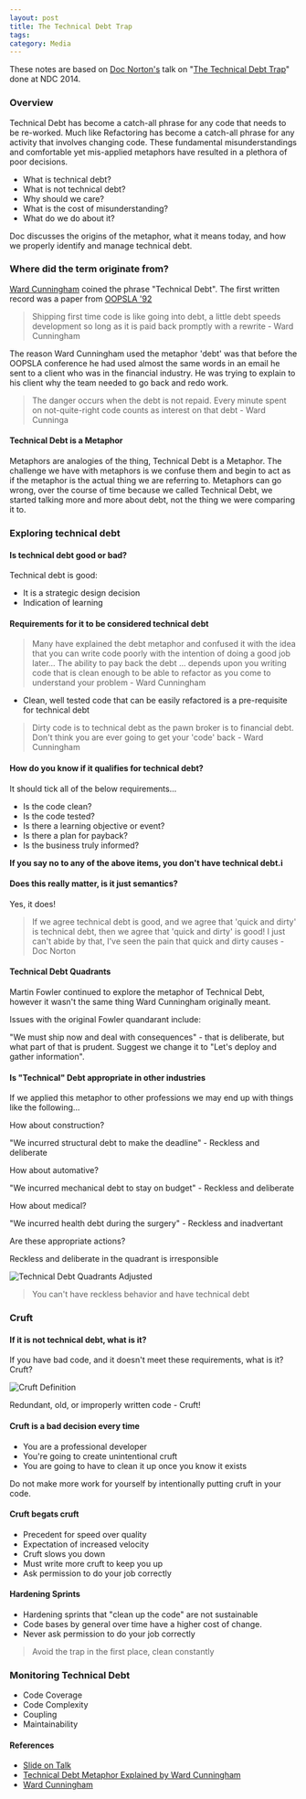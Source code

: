 ```yaml
---
layout: post
title: The Technical Debt Trap
tags: 
category: Media
---
```


These notes are based on [Doc Norton's](https://twitter.com/DocOnDev) talk on "[The Technical Debt Trap](https://vimeo.com/97507576)" done at NDC 2014.

### Overview

Technical Debt has become a catch-all phrase for any code that needs to be re-worked. Much like Refactoring has become a catch-all phrase for any activity that involves changing code. These fundamental misunderstandings and comfortable yet mis-applied metaphors have resulted in a plethora of poor decisions. 

- What is technical debt?   
- What is not technical debt?   
- Why should we care?   
- What is the cost of misunderstanding?   
- What do we do about it?   

Doc discusses the origins of the metaphor, what it means today, and how we properly identify and manage technical debt.

### Where did the term originate from?

[Ward Cunningham](https://en.wikipedia.org/wiki/Ward_Cunningham) coined the phrase "Technical Debt". The first written record was a paper from [OOPSLA '92](http://www.oopsla.org/oopsla-history/)

> Shipping first time code is like going into debt, a little debt speeds development so long as it is paid back promptly with a rewrite - Ward Cunningham

The reason Ward Cunningham used the metaphor 'debt' was that before the OOPSLA conference he had used almost the same words in an email he sent to a client who was in the financial industry. He was trying to explain to his client why the team needed to go back and redo work.

> The danger occurs when the debt is not repaid. Every minute spent on not-quite-right code counts as interest on that debt - Ward Cunninga

#### Technical Debt is a Metaphor  

Metaphors are analogies of the thing, Technical Debt is a Metaphor. 
The challenge we have with metaphors is we confuse them and begin to act as if the metaphor is the actual thing we are referring to.
Metaphors can go wrong, over the course of time because we called Technical Debt, we started talking more and more about debt, not the thing we were comparing it to.  

### Exploring technical debt 

#### Is technical debt good or bad?

Technical debt is good:   

- It is a strategic design decision  
- Indication of learning  

#### Requirements for it to be considered technical debt

> Many have explained the debt metaphor and confused it with the idea that you can write code poorly with the intention of doing a good job later... The ability to pay back the debt ... depends upon you writing code that is clean enough to be able to refactor as you come to understand your problem - Ward Cunningham

- Clean, well tested code that can be easily refactored is a pre-requisite for technical debt

> Dirty code is to technical debt as the pawn broker is to financial debt. Don't think you are ever going to get your 'code' back - Ward Cunningham  

#### How do you know if it qualifies for technical debt?

It should tick all of the below requirements...  

- Is the code clean?  
- Is the code tested?  
- Is there a learning objective or event?  
- Is there a plan for payback?  
- Is the business truly informed?

**If you say no to any of the above items, you don't have technical debt.i**

#### Does this really matter, is it just semantics?

Yes, it does!  

> If we agree technical debt is good, and we agree that 'quick and dirty' is technical debt, then we agree that 'quick and dirty' is good!
> I just can't abide by that, I've seen the pain that quick and dirty causes - Doc Norton

#### Technical Debt Quadrants

Martin Fowler continued to explore the metaphor of Technical Debt, however it wasn't the same thing Ward Cunningham originally meant. 

Issues with the original Fowler quandarant include:  

"We must ship now and deal with consequences" - that is deliberate, but what part of that is prudent. Suggest we change it to "Let's deploy and gather information".

#### Is "Technical" Debt appropriate in other industries

If we applied this metaphor to other professions we may end up with things like the following...

How about construction?

"We incurred structural debt to make the deadline" - Reckless and deliberate

How about automative?  

"We incurred mechanical debt to stay on budget" - Reckless and deliberate

How about medical?

"We incurred health debt during the surgery" - Reckless and inadvertant

Are these appropriate actions?

Reckless and deliberate in the quadrant is irresponsible

<img class="img-responsive" alt="Technical Debt Quadrants Adjusted" src="{{ site.url }}/assets/images/Technical-Debt-Quadrants-Adjusted-Doc-Norton.png">

> You can't have reckless behavior and have technical debt

### Cruft 

#### If it is not technical debt, what is it?

If you have bad code, and it doesn't meet these requirements, what is it? Cruft?

<img class="img-responsive" alt="Cruft Definition" src="{{ site.url }}/assets/images/Technical-Debt-Cruft-Definition.png">

Redundant, old, or improperly written code - Cruft!

#### Cruft is a bad decision every time

- You are a professional developer    
- You're going to create unintentional cruft  
- You are going to have to clean it up once you know it exists  

Do not make more work for yourself by intentionally putting cruft in your code.

#### Cruft begats cruft

- Precedent for speed over quality  
- Expectation of increased velocity  
- Cruft slows you down  
- Must write more cruft to keep you up  
- Ask permission to do your job correctly 

#### Hardening Sprints 

- Hardening sprints that "clean up the code" are not sustainable
- Code bases by general over time have a higher cost of change.
- Never ask permission to do your job correctly

> Avoid the trap in the first place, clean constantly

### Monitoring Technical Debt

- Code Coverage  
- Code Complexity  
- Coupling  
- Maintainability  

#### References  

- [Slide on Talk](http://www.slideshare.net/DocOnDev/the-technical-debt-trap)  
- [Technical Debt Metaphor Explained by Ward Cunningham](https://www.youtube.com/watch?v=pqeJFYwnkjE)  
- [Ward Cunningham](https://en.wikipedia.org/wiki/Ward_Cunningham)   

